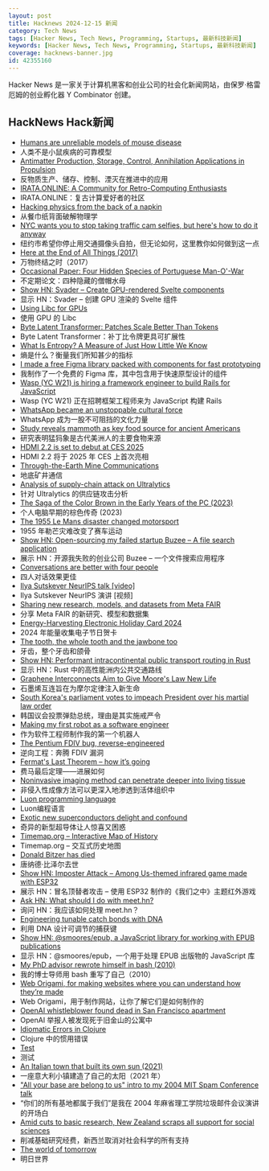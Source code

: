 ```yaml
---
layout: post
title: Hacknews 2024-12-15 新闻
category: Tech News
tags: [Hacker News, Tech News, Programming, Startups, 最新科技新闻]
keywords: [Hacker News, Tech News, Programming, Startups, 最新科技新闻]
coverage: hacknews-banner.jpg
id: 42355160
---
```


Hacker News 是一家关于计算机黑客和创业公司的社会化新闻网站，由保罗·格雷厄姆的创业孵化器 Y Combinator 创建。

## HackNews Hack新闻

- [Humans are unreliable models of mouse disease](https://www.cell.com/cell/abstract/S0092-8674(24)00897-3)
- 人类不是小鼠疾病的可靠模型
- [Antimatter Production, Storage, Control, Annihilation Applications in Propulsion](https://www.sciencedirect.com/science/article/pii/S2666202724004518)
- 反物质生产、储存、控制、湮灭在推进中的应用
- [IRATA.ONLINE: A Community for Retro-Computing Enthusiasts](https://irata.online/)
- IRATA.ONLINE：复古计算爱好者的社区
- [Hacking physics from the back of a napkin](https://hapax.github.io/physics/teaching/hacks/napkin-hacks/)
- 从餐巾纸背面破解物理学
- [NYC wants you to stop taking traffic cam selfies, but here's how to do it anyway](https://www.pcmag.com/articles/nyc-wants-you-to-stop-taking-traffic-cam-selfies-but-heres-how-to-do-it)
- 纽约市希望你停止用交通摄像头自拍，但无论如何，这里教你如何做到这一点
- [Here at the End of All Things (2017)](https://longreads.com/2017/08/24/fantasy-maps-game-of-thrones/)
- 万物终结之时（2017）
- [Occasional Paper: Four Hidden Species of Portuguese Man-O'-War](https://crookedtimber.org/2024/11/11/occasional-paper-four-hidden-species-of-portuguese-man-o-war/)
- 不定期论文：四种隐藏的僧帽水母
- [Show HN: Svader – Create GPU-rendered Svelte components](https://github.com/sockmaster27/svader)
- 显示 HN：Svader – 创建 GPU 渲染的 Svelte 组件
- [Using Libc for GPUs](https://libc.llvm.org/gpu/using.html)
- 使用 GPU 的 Libc
- [Byte Latent Transformer: Patches Scale Better Than Tokens](https://ai.meta.com/research/publications/byte-latent-transformer-patches-scale-better-than-tokens/?_fb_noscript=1)
- Byte Latent Transformer：补丁比令牌更具可扩展性
- [What Is Entropy? A Measure of Just How Little We Know](https://www.quantamagazine.org/what-is-entropy-a-measure-of-just-how-little-we-really-know-20241213/)
- 熵是什么？衡量我们所知甚少的指标
- [I made a free Figma library packed with components for fast prototyping](https://veryfront.com/figma-kit)
- 我制作了一个免费的 Figma 库，其中包含用于快速原型设计的组件
- [Wasp (YC W21) is hiring a framework engineer to build Rails for JavaScript]()
- Wasp (YC W21) 正在招聘框架工程师来为 JavaScript 构建 Rails
- [WhatsApp became an unstoppable cultural force](https://restofworld.org/2024/how-whatsapp-became-a-global-cultural-force/)
- WhatsApp 成为一股不可阻挡的文化力量
- [Study reveals mammoth as key food source for ancient Americans](https://www.uaf.edu/news/study-reveals-mammoth-as-key-food-source-for-ancient-americans.php)
- 研究表明猛犸象是古代美洲人的主要食物来源
- [HDMI 2.2 is set to debut at CES 2025](https://www.tomshardware.com/tech-industry/hdmi-2-2-is-set-to-debut-at-ces-2025-the-new-standard-brings-higher-resolutions-refresh-rates-and-bandwidth)
- HDMI 2.2 将于 2025 年 CES 上首次亮相
- [Through-the-Earth Mine Communications](https://en.wikipedia.org/wiki/Through-the-earth_mine_communications)
- 地底矿井通信
- [Analysis of supply-chain attack on Ultralytics](https://blog.pypi.org/posts/2024-12-11-ultralytics-attack-analysis/)
- 针对 Ultralytics 的供应链攻击分析
- [The Saga of the Color Brown in the Early Years of the PC (2023)](http://nerdlypleasures.blogspot.com/2023/03/the-saga-of-color-brown-in-early-years.html)
- 个人电脑早期的棕色传奇 (2023)
- [The 1955 Le Mans disaster changed motorsport](https://www.essesmag.com/articles/racings-deadliest-day)
- 1955 年勒芒灾难改变了赛车运动
- [Show HN: Open-sourcing my failed startup Buzee – A file search application](https://github.com/gsidhu/buzee-tauri)
- 展示 HN：开源我失败的创业公司 Buzee – 一个文件搜索应用程序
- [Conversations are better with four people](https://www.thetimes.com/article/why-conversations-are-better-with-four-people-zhxbsg06s)
- 四人对话效果更佳
- [Ilya Sutskever NeurIPS talk [video]](https://www.youtube.com/watch?v=1yvBqasHLZs)
- Ilya Sutskever NeurIPS 演讲 [视频]
- [Sharing new research, models, and datasets from Meta FAIR](https://ai.meta.com/blog/meta-fair-updates-agents-robustness-safety-architecture/?_fb_noscript=1)
- 分享 Meta FAIR 的新研究、模型和数据集
- [Energy-Harvesting Electronic Holiday Card 2024](https://www.keacher.com/xmas24/)
- 2024 年能量收集电子节日贺卡
- [The tooth, the whole tooth and the jawbone too](https://thequackdoctor.substack.com/p/the-tooth-the-whole-tooth-and-the)
- 牙齿，整个牙齿和颌骨
- [Show HN: Performant intracontinental public transport routing in Rust](https://github.com/ellenhp/farebox)
- 显示 HN：Rust 中的高性能洲内公共交通路线
- [Graphene Interconnects Aim to Give Moore's Law New Life](https://spectrum.ieee.org/graphene-semiconductor-2670398194)
- 石墨烯互连旨在为摩尔定律注入新生命
- [South Korea's parliament votes to impeach President over his martial law order](https://apnews.com/article/south-korea-martial-law-yoon-impeach-6432768aafc8b55be26215667e3c19d0)
- 韩国议会投票弹劾总统，理由是其实施戒严令
- [Making my first robot as a software engineer](https://github.com/Robertleoj/pen_plotter_robot/blob/main/story.md)
- 作为软件工程师制作我的第一个机器人
- [The Pentium FDIV bug, reverse-engineered](https://oldbytes.space/@kenshirriff/113606898880486330)
- 逆向工程：奔腾 FDIV 漏洞
- [Fermat's Last Theorem – how it’s going](https://xenaproject.wordpress.com/2024/12/11/fermats-last-theorem-how-its-going/)
- 费马最后定理——进展如何
- [Noninvasive imaging method can penetrate deeper into living tissue](https://news.mit.edu/2024/noninvasive-imaging-method-can-penetrate-deeper-living-tissue-1211)
- 非侵入性成像方法可以更深入地渗透到活体组织中
- [Luon programming language](https://github.com/rochus-keller/Luon/blob/master/Readme.md)
- Luon编程语言
- [Exotic new superconductors delight and confound](https://www.quantamagazine.org/exotic-new-superconductors-delight-and-confound-20241206/)
- 奇异的新型超导体让人惊喜又困惑
- [Timemap.org – Interactive Map of History](https://www.oldmapsonline.org/en/history/regions)
- Timemap.org – 交互式历史地图
- [Donald Bitzer has died](https://computerhistory.org/blog/in-memoriam-donald-bitzer-1934-2024/)
- 唐纳德·比泽尔去世
- [Show HN: Imposter Attack – Among Us-themed infrared game made with ESP32](https://blog.langworth.com/imposter-attack)
- 展示 HN：冒名顶替者攻击 – 使用 ESP32 制作的《我们之中》主题红外游戏
- [Ask HN: What should I do with meet.hn?]()
- 询问 HN：我应该如何处理 meet.hn？
- [Engineering tunable catch bonds with DNA](https://www.nature.com/articles/s41467-024-52749-w)
- 利用 DNA 设计可调节的捕获键
- [Show HN: @smoores/epub, a JavaScript library for working with EPUB publications](https://www.npmjs.com/package/@smoores/epub)
- 显示 HN：@smoores/epub，一个用于处理 EPUB 出版物的 JavaScript 库
- [My PhD advisor rewrote himself in bash (2010)](https://matt.might.net/articles/shell-scripts-for-passive-voice-weasel-words-duplicates/)
- 我的博士导师用 bash 重写了自己（2010）
- [Web Origami, for making websites where you can understand how they’re made](https://weborigami.org)
- Web Origami，用于制作网站，让你了解它们是如何制作的
- [OpenAI whistleblower found dead in San Francisco apartment](https://www.mercurynews.com/2024/12/13/openai-whistleblower-found-dead-in-san-francisco-apartment/)
- OpenAI 举报人被发现死于旧金山的公寓中
- [Idiomatic Errors in Clojure](https://www.daveliepmann.com/articles/idiomatic-clojure-errors.html)
- Clojure 中的惯用错误
- [Test](https://www.defense.gov/News/News-Stories/Article/Article/4000004/test/)
- 测试
- [An Italian town that built its own sun (2021)](https://www.vice.com/en/article/viganella-italy-fake-manmade-sun/)
- 一座意大利小镇建造了自己的太阳（2021 年）
- ["All your base are belong to us" intro to my 2004 MIT Spam Conference talk](https://blog.jgc.org/2024/12/all-you-base-are-belong-to-us.html)
- “你们的所有基地都属于我们”是我在 2004 年麻省理工学院垃圾邮件会议演讲的开场白
- [Amid cuts to basic research, New Zealand scraps all support for social sciences](https://www.science.org/content/article/amid-cuts-basic-research-new-zealand-scraps-all-support-social-sciences)
- 削减基础研究经费，新西兰取消对社会科学的所有支持
- [The world of tomorrow](https://worksinprogress.co/issue/the-world-of-tomorrow/)
- 明日世界

